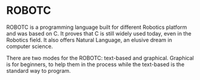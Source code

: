 # ROBOTC
ROBOTC is a programming language built for different
Robotics platform and was based on C.
It proves that C is still widely used today,
even in the Robotics field. 
It also offers Natural Language, an elusive dream
in computer science.

There are two modes for the ROBOTC: text-based and graphical.
Graphical is for beginners, to help them in the process
while the text-based is the standard way to program.

